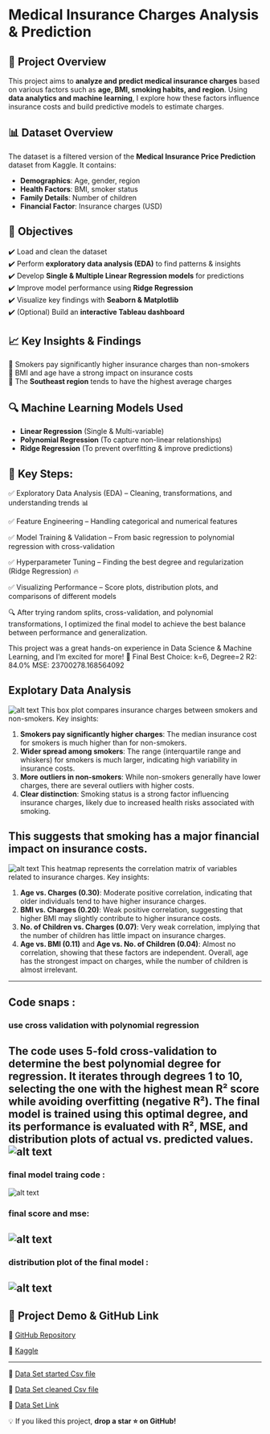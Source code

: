 # **Medical Insurance Charges Analysis & Prediction**

## **📌 Project Overview**

This project aims to **analyze and predict medical insurance charges** based on various factors such as **age, BMI, smoking habits, and region**. Using **data analytics and machine learning**, I explore how these factors influence insurance costs and build predictive models to estimate charges.

## **📊 Dataset Overview**

The dataset is a filtered version of the **Medical Insurance Price Prediction** dataset from Kaggle. It contains:

-   **Demographics**: Age, gender, region
-   **Health Factors**: BMI, smoker status
-   **Family Details**: Number of children
-   **Financial Factor**: Insurance charges (USD)

## **🎯 Objectives**

✔️ Load and clean the dataset  
✔️ Perform **exploratory data analysis (EDA)** to find patterns & insights  
✔️ Develop **Single & Multiple Linear Regression models** for predictions  
✔️ Improve model performance using **Ridge Regression**  
✔️ Visualize key findings with **Seaborn & Matplotlib**  
✔️ (Optional) Build an **interactive Tableau dashboard**

## **📈 Key Insights & Findings**

🔹 Smokers pay significantly higher insurance charges than non-smokers  
🔹 BMI and age have a strong impact on insurance costs  
🔹 The **Southeast region** tends to have the highest average charges

## **🔍 Machine Learning Models Used**

-   **Linear Regression** (Single & Multi-variable)
-   **Polynomial Regression** (To capture non-linear relationships)
-   **Ridge Regression** (To prevent overfitting & improve predictions)


## 📌 Key Steps:

✅ Exploratory Data Analysis (EDA) – Cleaning, transformations, and understanding trends 📊

✅ Feature Engineering – Handling categorical and numerical features

✅ Model Training & Validation – From basic regression to polynomial regression with cross-validation

✅ Hyperparameter Tuning – Finding the best degree and regularization (Ridge Regression) 🔥

✅ Visualizing Performance – Score plots, distribution plots, and comparisons of different models

🔍 After trying random splits, cross-validation, and polynomial transformations, I optimized the final model to achieve the best balance between performance and generalization.

This project was a great hands-on experience in Data Science & Machine Learning, and I’m excited for more! 🚀
Final Best Choice: k=6, Degree=2
R2: 84.0%
MSE: 23700278.168564092
## Explotary Data Analysis 
![alt text](<reports/figures/EDA/box plot for charges with respect to smoker.png>)
This box plot compares insurance charges between smokers and non-smokers. Key insights:

1. **Smokers pay significantly higher charges**: The median insurance cost for smokers is much higher than for non-smokers.
2. **Wider spread among smokers**: The range (interquartile range and whiskers) for smokers is much larger, indicating high variability in insurance costs.
3. **More outliers in non-smokers**: While non-smokers generally have lower charges, there are several outliers with higher costs.
4. **Clear distinction**: Smoking status is a strong factor influencing insurance charges, likely due to increased health risks associated with smoking.

This suggests that smoking has a major financial impact on insurance costs.
-----
![alt text](<reports/figures/EDA/correlation Heat map.png>)
This heatmap represents the correlation matrix of variables related to insurance charges. Key insights:
1. **Age vs. Charges (0.30)**: Moderate positive correlation, indicating that older individuals tend to have higher insurance charges.
2. **BMI vs. Charges (0.20)**: Weak positive correlation, suggesting that higher BMI may slightly contribute to higher insurance costs.
3. **No. of Children vs. Charges (0.07)**: Very weak correlation, implying that the number of children has little impact on insurance charges.
4. **Age vs. BMI (0.11)** and **Age vs. No. of Children (0.04)**: Almost no correlation, showing that these factors are independent.
Overall, age has the strongest impact on charges, while the number of children is almost irrelevant. 
----
## Code snaps :
### use cross validation with polynomial regression
The code uses **5-fold cross-validation** to determine the best polynomial degree for regression. It iterates through degrees **1 to 10**, selecting the one with the **highest mean R² score** while avoiding overfitting (negative R²). The final model is trained using this optimal degree, and its performance is evaluated with **R², MSE, and distribution plots** of actual vs. predicted values.
![alt text](<images/using cross validation with polynomial regression.png>)
-----
### final model traing code :
![alt text](<images/final model traing code.png>)
### final score and mse:
![alt text](<reports/figures/Best R² Score for Different K-Folds.png>)
-----
### distribution plot of the final model : 
![alt text](<reports/figures/Hyper-params tuning using Piplines (grid search + ridge regression + cv).png>)
---
## **📌 Project Demo & GitHub Link**

<!-- 🔗 [Tableau Dashboard (if applicable)](your_tableau_link_here)   -->

🔗 [GitHub Repository](https://github.com/imadbenmadi/Medical-Insurance-Price-Prediction)

🔗 [Kaggle ](https://www.kaggle.com/code/imedbenmadi/notebook628d4598db)

----

🔗 [Data Set started Csv file](https://github.com/imadbenmadi/Medical-Insurance-Price-Prediction/blob/main/data/Medical_insurance.csv)

🔗 [Data Set cleaned Csv file](https://github.com/imadbenmadi/Medical-Insurance-Price-Prediction/blob/main/data/cleaned_data.csv)

🔗 [Data Set Link](https://www.kaggle.com/datasets/harishkumardatalab/medical-insurance-price-prediction?resource=download)

💡 If you liked this project, **drop a star ⭐ on GitHub!**
